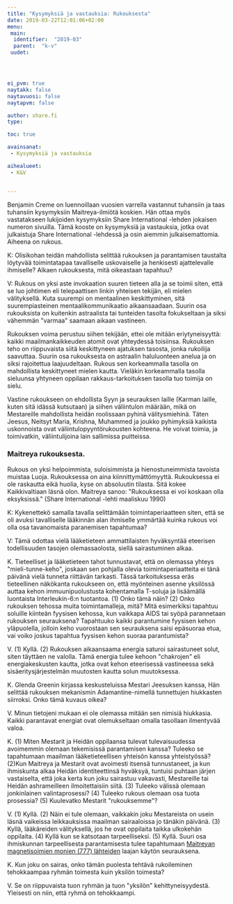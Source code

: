 ```yaml
---
title: "Kysymyksiä ja vastauksia: Rukouksesta"
date: 2019-03-22T12:01:06+02:00
menu:
 main:
  identifier:  "2019-03"
  parent:  "k-v"
 uudet:




ei_pvm: true
naytakk: false
naytavuosi: false
naytapvm: false

author: share.fi
type:

toc: true

avainsanat:
 - Kysymyksiä ja vastauksia

aihealueet:
 - K&V


---
```

<p class="alustus">Benjamin Creme on luennoillaan vuosien varrella vastannut tuhansiin ja taas tuhansiin kysymyksiin Maitreya-ilmiötä koskien. Hän ottaa myös vastatakseen lukijoiden kysymyksiin Share International -lehden jokaisen numeron sivuilla. Tämä kooste on kysymyksiä ja vastauksia, jotka ovat julkaistuja Share International -lehdessä ja osin aiemmin julkaisemattomia. Aiheena on rukous.</p>


<div class="qna">

<p class="qna-q">K: Olisikohan teidän mahdollista selittää rukouksen ja parantamisen taustalta löytyvää toimintatapaa tavalliselle uskovaiselle ja henkisesti ajattelevalle ihmiselle? Alkaen rukouksesta, mitä oikeastaan tapahtuu?</p>
<p>V: Rukous on yksi aste invokaation suuren tieteen alla ja se toimii siten, että se luo johtimen eli telepaattisen linkin yhteisen tekijän, eli mielen välityksellä. Kuta suurempi on mentaalinen keskittyminen, sitä suurempiasteinen mentaalikommunikaatio aikaansaadaan. Suurin osa rukouksista on kuitenkin astraalista tai tunteiden tasolta fokukseltaan ja siksi vähemmän "varmaa" saamaan aikaan vastineen.</p>
<p>Rukouksen voima perustuu siihen tekijään, ettei ole mitään eriytyneisyyttä: kaikki maailmankaikkeuden atomit ovat yhteydessä toisiinsa. Rukouksen teho on riippuvaista siitä keskittyneen ajatuksen tasosta, jonka rukoilija saavuttaa. Suurin osa rukouksesta on astraalin haluluonteen anelua ja on siksi rajoitettua laajuudeltaan. Rukous sen korkeammalla tasolla on mahdollista keskittyneet mielen kautta. Vieläkin korkeammalla tasolla sieluunsa yhtyneen oppilaan rakkaus-tarkoituksen tasolla tuo toimija on sielu.</p>
<p>Vastine rukoukseen on ehdollista Syyn ja seurauksen laille (Karman laille, kuten sitä idässä kutsutaan) ja siihen väliintulon määrään, mikä on Mestareille mahdollista heidän roolissaan pyhinä välitysmiehinä. Täten Jeesus, Neitsyt Maria, Krishna, Muhammed ja joukko pyhimyksiä kaikista uskonnoista ovat väliintulopyyntörukousten kohteena. He voivat toimia, ja toimivatkin, väliintulijoina lain sallimissa puitteissa.</p>

<h3>Maitreya rukouksesta.</h3>

<p>Rukous on yksi helpoimmista, suloisimmista ja hienostuneimmista tavoista muistaa Luoja. Rukouksessa on aina kiinnittymättömyyttä. Rukouksessa ei ole raskautta eikä huolia, kyse on absoluutin tilasta. Sitä kokee Kaikkivaltiaan läsnä olon. Maitreya sanoo: "Rukouksessa ei voi koskaan olla eksyksissä." (Share International -lehti maaliskuu 1990)</p>
 
<p class="qna-q">K: Kykenettekö samalla tavalla selittämään toimintaperiaatteen siten, että se oli avuksi tavalliselle lääkinnän alan ihmiselle ymmärtää kuinka rukous voi olla osa tavanomaista paranemisen tapahtumaa?</p>
<p>V: Tämä odottaa vielä lääketieteen ammattilaisten hyväksyntää eteerisen todellisuuden tasojen olemassaolosta, siellä sairastuminen alkaa.</p>

<p class="kysymys">K. Tieteelliset ja lääketieteen tahot tunnustavat, että on olemassa yhteys "mieli-tunne-keho", joskaan sen pohjalla olevia toimintaperiaatteita ei tänä päivänä vielä tunneta riittävän tarkasti. Tässä tarkoituksessa eräs tieteellinen näkökanta rukoukseen on, että myönteinen asenne yksilössä auttaa kehon immuunipuolustusta kohentamalla T-soluja ja lisäämällä luontaista Interleukin-6:n tuotantoa. (1) Onko tämä näin? (2) Onko rukouksen tehossa muita toimintamalleja, mitä? Mitä esimerkiksi tapahtuu soluille kiinteän fyysisen kehossa, kun vaikkapa AIDS tai syöpä parannetaan rukouksen seurauksena? Tapahtuuko kaikki parantumine fyysisen kehon yläpuolella, jolloin keho vuorostaan sen seurauksena saisi epäsuoraa etua, vai voiko joskus tapahtua fyysisen kehon suoraa parantumista?</p>
<p class="vastaus">V. (1) Kyllä. (2) Rukouksen aikaansaama energia saturoi sairastuneet solut, siten täyttäen ne valolla. Tämä energia tulee kehoon "chakrojen" eli energiakeskusten kautta, jotka ovat kehon eteerisessä vastineessa sekä sisäeritysjärjestelmän muutosten kautta solun muutoksessa.</p>

<p class="kysymys">K. Glenda Greenin kirjassa keskusteluissa Mestari Jeesuksen kanssa, Hän selittää rukouksen mekanismin Adamantine-nimellä tunnettujen hiukkasten siirroksi. Onko tämä kuvaus oikea?</p>
<p class="vastaus">V. Minun tietojeni mukaan ei ole olemassa mitään sen nimisiä hiukkasia. Kaikki parantavat energiat ovat olemukseltaan omalla tasollaan ilmentyvää valoa.</p>

<p class="kysymys">K. (1) Miten Mestarit ja Heidän oppilaansa tulevat tulevaisuudessa avoimemmin olemaan tekemisissä parantamisen kanssa? Tuleeko se tapahtumaan maailman lääketieteellisen yhteisön kanssa yhteistyössä? (2)Kun Maitreya ja Mestarit ovat avoimesti itsensä tunnustaneet, ja kun ihmiskunta alkaa Heidän identiteettinsä hyväksyä, tuntuisi puhtaan järjen vastaiselta, että joka kerta kun joku sairastuu vakavasti, Mestareille tai Heidän ashrameilleen ilmoitettaisiin siitä. (3) Tuleeko välissä olemaan jonkinlainen valintaprosessi? (4) Tuleeko rukous olemaan osa tuota prosessia? (5) Kuulevatko Mestarit "rukouksemme"?</p>
<p class="vastaus">V. (1) Kyllä. (2) Näin ei tule olemaan, vaikkakin joku Mestareista on usein läsnä vaikeissa leikkauksissa maailman sairaaloissa jo tänäkin päivänä. (3) Kyllä, lääkäreiden välityksellä, jos he ovat oppilaita taikka ulkokehän oppilaita. (4) Kyllä kun se katsotaan tarpeelliseksi. (5) Kyllä. Suuri osa ihmiskunnan tarpeellisesta parantamisesta tulee tapahtumaan <a href="https://share.fi/maitreya/maitreyan-aktivoima-vesi-eli-parantava-vesi-ja-valon-tiede/">Maitreyan magnetisoimien monien (777) lähteiden</a> laajan käytön seurauksena.</p>

<p class="kysymys">K. Kun joku on sairas, onko tämän puolesta tehtävä rukoileminen tehokkaampaa ryhmän toimesta kuin yksilön toimesta?</p>
<p class="vastaus">V. Se on riippuvaista tuon ryhmän ja tuon "yksilön" kehittyneisyydestä. Yleisesti on niin, että ryhmä on tehokkaampi.</p>

</div>